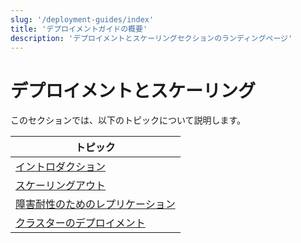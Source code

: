 ```yaml
---
slug: '/deployment-guides/index'
title: 'デプロイメントガイドの概要'
description: 'デプロイメントとスケーリングセクションのランディングページ'
---
```





# デプロイメントとスケーリング

このセクションでは、以下のトピックについて説明します。

| トピック                                                        |
|------------------------------------------------------------------|
| [イントロダクション](/architecture/introduction)                    |
| [スケーリングアウト](/architecture/horizontal-scaling)               |
| [障害耐性のためのレプリケーション](/architecture/replication)  |
| [クラスターのデプロイメント](/architecture/cluster-deployment)        |
